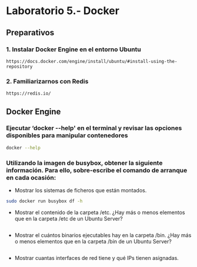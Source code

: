 # Laboratorio 5.- Docker

## Preparativos

### 1. Instalar Docker Engine en el entorno Ubuntu
```
https://docs.docker.com/engine/install/ubuntu/#install-using-the-repository
```
### 2. Familiarizarnos con Redis
```
https://redis.io/
```

## Docker Engine

### Ejecutar ‘docker --help' en el terminal y revisar las opciones disponibles para manipular contenedores

```bash
docker --help
```
### Utilizando la imagen de busybox, obtener la siguiente información. Para ello, sobre-escribe el comando de arranque en cada ocasión:
- Mostrar los sistemas de ficheros que están montados.
```bash
sudo docker run busybox df -h
```
- Mostrar el contenido de la carpeta /etc. ¿Hay más o menos elementos que en la carpeta /etc de un Ubuntu Server?
```bash

```
- Mostrar el cuántos binarios ejecutables hay en la carpeta /bin. ¿Hay más o menos elementos que en la carpeta /bin de un Ubuntu Server?
```bash

```
- Mostrar cuantas interfaces de red tiene y qué IPs tienen asignadas.
```bash

```
